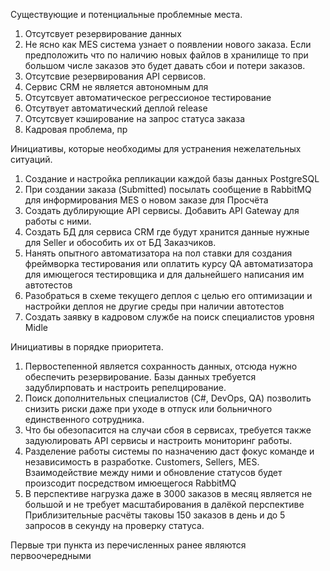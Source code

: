 Существующие и потенциальные проблемные места.
1) Отсутсвует резервирование данных
2) Не ясно как MES система узнает о появлении нового заказа. Если предположить что по наличию новых файлов в хранилище  то при большом числе заказов это будет давать сбои и потери заказов.
3) Отсутсвие резервирования API сервисов.
4) Сервис CRM не является автономным для
5) Отсутсвует автоматическое регрессионое тестирование
6) Отсутвует автоматический деплой release
7) Отсутсвует кэширование на запрос статуса заказа
8) Кадровая проблема, пр


Инициативы, которые необходимы для устранения нежелательных ситуаций.
1) Создание и настройка репликации каждой базы данных PostgreSQL
2) При создании заказа (Submitted) посылать сообщение в RabbitMQ для информирования MES о новом заказе для Просчёта
3) Создать дублирующие API сервисы. Добавить API Gateway для работы с ними.
4) Создать БД для сервиса CRM где будут хранится данные нужные для Seller и обособить их от БД Заказчиков.
5) Нанять опытного автоматизатора на пол ставки для создания фреймворка тестирования 
или оплатить курсу  QA автоматизатора для имющегося тестировщика и для дальнейшего написания им автотестов
6) Разобраться в схеме текущего деплоя с целью его оптимизации и настройки деплоя не другие среды при наличии автотестов
7) Создать заявку в кадровом службе на поиск специалистов уровня Midle


Инициативы в порядке приоритета. 
1) Первостепенной является сохранность данных, отсюда нужно обеспечить резервирование. Базы данных требуется задублирповать и настроить репелцирование.
2) Поиск дополнительных специалистов (C#, DevOps, QA) позволить снизить риски даже при уходе в отпуск или больничного единственного сотрудника.
3) Что бы обезопасится на случаи сбоя в сервисах, требуется также задуюлировать API сервисы и настроить мониторинг работы.
4) Разделение работы системы по назначению даст фокус команде и независимость в разработке.  Customers, Sellers, MES.
Взаимодействие между ними и обновление статусов будет произсодит посредством имюещегося RabbitMQ
5) В перспективе нагрузка даже в 3000 заказов в месяц является не большой и не требует масштабирования в далёкой перспективе
Приблизительные расчёты таковы 150 заказов в день и до 5 запросов в секунду на проверку статуса.

 
Первые три пункта из перечисленных ранее  являются первоочередными
